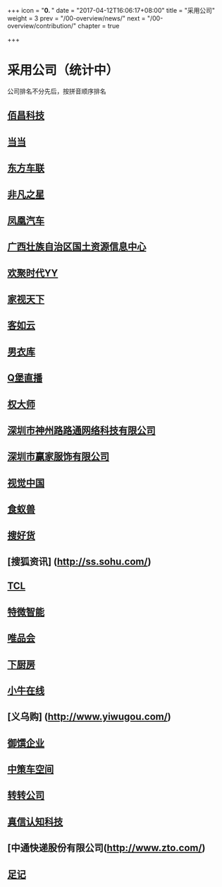 +++
icon = "<b>0. </b>"
date = "2017-04-12T16:06:17+08:00"
title = "采用公司"
weight = 3
prev = "/00-overview/news/"
next = "/00-overview/contribution/"
chapter = true

+++

# 采用公司（统计中）

公司排名不分先后，按拼音顺序排名

## [佰昌科技](http://www.sdbaichang.com/)

## [当当](http://www.dangdang.com/)

## [东方车联](http://www.dongfang789.com/)

## [非凡之星](http://www.ffzxnet.com/)

## [凤凰汽车](http://auto.ifeng.com/)

## [广西壮族自治区国土资源信息中心](http://z.gxdlr.gov.cn/)

## [欢聚时代YY](http://www.yy.com/)

## [家视天下](http://www.hiveview.com/)

## [客如云](http://www.keruyun.com/)

## [男衣库](http://www.nanyiku.com/)

## [Q堡直播](http://www.qbaotv.com/)

## [权大师](http://www.quandashi.com/)

## [深圳市神州路路通网络科技有限公司](https://660pp.com)

## [深圳市赢家服饰有限公司](http://www.eeka.cn/)

## [视觉中国](https://500px.me/)

## [食蚁兽](http://www.41soo.com/)

## [搜好货](http://www.912688.com/)

## [搜狐资讯] (http://ss.sohu.com/)

## [TCL](http://www.tcl.com/)

## [特微智能](http://www.trawe.cn/)

## [唯品会](http://www.vip.com/)

## [下厨房](http://www.xiachufang.com/)

## [小牛在线](https://www.xiaoniu88.com/)

## [义乌购] (http://www.yiwugou.com/)

## [御馔企业](http://www.uzengroup.com/)

## [中策车空间](http://www.zcckj.com/)

## [转转公司](http://www.zhuanzhuan.com/)

## [真信认知科技](http://www.zhenxinsafe.com/)

## [中通快递股份有限公司(http://www.zto.com/)

## [足记](http://www.fotoplace.cc/)
